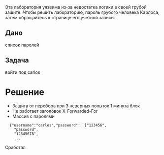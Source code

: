 Эта лаборатория уязвима из-за недостатка логики в своей грубой защите. Чтобы решить лабораторию, пароль грубого человека Карлоса, затем обращайтесь к странице его учетной записи.

## Дано

список паролей

## Задача

войти под carlos

# Решение

- Защита от перебора при 3 неверных попыток 1 минута блок
- Не работает заголовок  X-Forwarded-For
- Массив с паролями 
```
  {"username":"carlos","password":  ["123456",
	"password",
	"12345678",
	...
```
Сработал